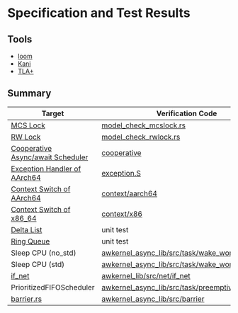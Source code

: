 # Specification and Test Results

## Tools

- [loom](https://github.com/tokio-rs/loom)
- [Kani](https://github.com/model-checking/kani)
- [TLA+](https://github.com/tlaplus/tlaplus)

## Summary

| Target | Verification Code | Tool |
|--------|--------|-----|
| [MCS Lock](https://github.com/tier4/awkernel_sync/blob/main/src/mcs.rs) | [model_check_mcslock.rs](https://github.com/tier4/awkernel_sync/blob/main/tests/model_check_mcslock.rs) | loom |
| [RW Lock](https://github.com/tier4/awkernel_sync/blob/main/src/rwlock.rs) | [model_check_rwlock.rs](https://github.com/tier4/awkernel_sync/blob/main/tests/model_check_rwlock.rs) | loom |
| [Cooperative Async/await Scheduler](./awkernel_async_lib/src/task.rs) | [cooperative](./specification/awkernel_async_lib/src/task/cooperative/) | TLA+ |
| [Exception Handler of AArch64](./kernel/asm/aarch64/exception.S) | [exception.S](./specification/kernel/asm/aarch64/exception.S/) | TLA+ |
| [Context Switch of AArch64](./awkernel_lib/src/context/aarch64.rs) | [context/aarch64](./specification/awkernel_lib/src/context/aarch64/) | TLA+ |
| [Context Switch of x86_64](./awkernel_lib/src/context/x86_64.rs) | [context/x86](./specification/awkernel_lib/src/context/x86/) | TLA+ |
| [Delta List](./awkernel_async_lib_verified/src/delta_list.rs) | unit test | Kani |
| [Ring Queue](./awkernel_async_lib_verified/src/ringq.rs) | unit test | Kani |
| Sleep CPU (no_std) | [awkernel_async_lib/src/task/wake_workers_no_std](./specification/awkernel_async_lib/src/task/wake_workers_no_std) | SPIN |
| Sleep CPU (std) | [awkernel_async_lib/src/task/wake_workers](./specification/awkernel_async_lib/src/task/wake_workers) | SPIN |
| [if_net](./awkernel_lib/src/net/if_net.rs) | [awkernel_lib/src/net/if_net](./specification/awkernel_lib/src/net/if_net) | SPIN |
| PrioritizedFIFOScheduler | [awkernel_async_lib/src/task/preemptive_spin](./specification/awkernel_async_lib/src/task/preemptive_spin) | SPIN |
| [barrier.rs](./awkernel_async_lib/src/sync/barrier.rs) | [awkernel_async_lib/src/barrier](./specification/awkernel_async_lib/src/barrier) | TLA+ |
